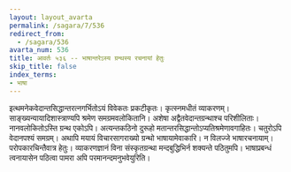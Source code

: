 ```yaml
---
layout: layout_avarta
permalink: /sagara/7/536
redirect_from:
  - /sagara/536
avarta_num: 536
title: आवर्तः ५३६ -- भाषान्तरेऽस्य ग्रन्थस्य रचनायां हेतुः
skip_title: false
index_terms:
- भाषा
---
```


इत्थमनेकवेदान्तसिद्धान्तरत्नगर्भितोऽयं
विवेकतः प्रकटीकृतः। कृत्स्नमधीतं व्याकरणम्। साङ्ख्यन्यायादिशास्त्राण्यपि
श्रमेण समग्रमवलोकितानि। अशेषा अद्वैतवेदान्तग्रन्थाश्च परिशीलिताः।
नानवलोकितोऽस्ति ग्रन्थ एकोऽपि। अत्यन्तकठिनो दुरूहो मतान्तरसिद्धान्तोऽप्यतिश्रमेणावगाहितः। चतुरोऽपि वेदानपश्यं समग्रम्। अथापि मयायं
विचारसागराख्यो ग्रन्थो भाषायामेवाकारि। न विलज्जे भाषारचनायाम्।
परोपकारचिन्तैवात्र हेतुः। व्याकरणज्ञानं विना संस्कृतग्रन्था मन्दबुद्धिभिर्न
शक्यन्ते पठितुमपि। भाषाप्रबन्धं त्वनायासेन पठित्वा पामरा अपि परमानन्दमनुभवेयुरिति।

